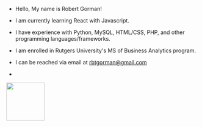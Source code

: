-  Hello, My name is Robert Gorman!
-  I am currently learning React with Javascript.
-  I have experience with Python, MySQL, HTML/CSS, PHP, and other programming languages/frameworks.
-  I am enrolled in Rutgers University's MS of Business Analytics program.
-  I can be reached via email at rbtgorman@gmail.com

-  <div id="header" align="center">
  <img src="" width="100"/>
</div>

<!---
rbtgorman/rbtgorman is a ✨ special ✨ repository because its `README.md` (this file) appears on your GitHub profile.
You can click the Preview link to take a look at your changes.
--->
